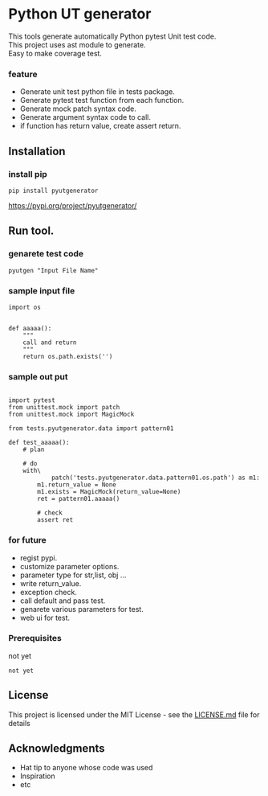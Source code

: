 #  Python UT generator
This tools generate automatically Python pytest Unit test code.  
This project uses ast module to generate.  
Easy to make coverage test.

### feature

* Generate unit test python file in tests package.
* Generate pytest test function from each function.
* Generate mock patch syntax code.
* Generate argument syntax code to call.
* if function has return value, create assert return.

## Installation

### install pip

```
pip install pyutgenerator
```
https://pypi.org/project/pyutgenerator/


## Run tool.

### genarete test code


```
pyutgen "Input File Name"
```


### sample input file

```
import os


def aaaaa():
    """
    call and return
    """
    return os.path.exists('')

```

### sample out put

```

import pytest
from unittest.mock import patch
from unittest.mock import MagicMock

from tests.pyutgenerator.data import pattern01

def test_aaaaa():
    # plan

    # do
    with\
            patch('tests.pyutgenerator.data.pattern01.os.path') as m1:
        m1.return_value = None
        m1.exists = MagicMock(return_value=None)
        ret = pattern01.aaaaa()

        # check
        assert ret

```
### for future

* regist pypi.
* customize parameter options.
* parameter type for str,list, obj ...
* write return_value.
* exception check.
* call default and pass test.
* genarete various parameters for test.
* web ui for test.

### Prerequisites

not yet

```
not yet
```


## License

This project is licensed under the MIT License - see the [LICENSE.md](LICENSE.md) file for details

## Acknowledgments

* Hat tip to anyone whose code was used
* Inspiration
* etc
